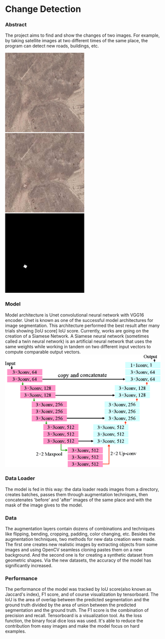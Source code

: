 # Change Detection
### Abstract
The project aims to find and show the changes of two images. For example, by taking satellite images at two different times of the same place, 
the program can detect new roads, buildings, etc. 

![A](https://github.com/Dav00Arm/Change_Detection_Post/blob/main/images/A2.jpg)
![B](https://github.com/Dav00Arm/Change_Detection_Post/blob/main/images/B2.jpg)
![OUT](https://github.com/Dav00Arm/Change_Detection_Post/blob/main/images/OUT2.jpg)


### Model
Model architecture is Unet convolutional neural network with VGG16 encoder. 
Unet is known as one of the successful model architectures for image segmentation.
This architecture performed the best result after many trials showing [IoU score] IoU score. 
Currently, works are going on the creation of a Siamese Network.
A Siamese neural network (sometimes called a twin neural network) is an artificial neural network that uses the same weights while working in tandem on two different input vectors to compute comparable output vectors.
![architecture](https://github.com/Dav00Arm/Change_Detection_Post/blob/main/images/architecture.jpg)


### Data Loader
The model is fed in this way: the data loader reads images from a directory, creates batches,
passes them through augmentation techniques, then concatenates 'before' and 'after' images of the same place and with the mask of the image gives to the model.

### Data
The augmentation layers contain dozens of combinations and techniques like flipping, bending, cropping, padding, color changing, etc.
Besides the augmentation techniques, two methods for new data creation were made. 
The first one creates new realistic images by extracting objects from some images and using OpenCV seamless cloning pastes them on a new background. And the second one is for creating a synthetic dataset from geometric shapes. 
Via the new datasets, the accuracy of the model has significantly increased. 

### Performance
The performance of the model was tracked by IoU score(also known as Jaccard's index), F1 score, and of course visualization by tensorboard. 
The IoU is the area of overlap between the predicted segmentation and the ground truth divided by the area of union between the predicted segmentation and the ground truth. 
The F1 score is the combination of precision and recall.  Tensorboard is a visualization tool. 
As the loss function, the binary focal dice loss was used. It's able to reduce the contribution from easy images and make the model focus on hard examples. 
